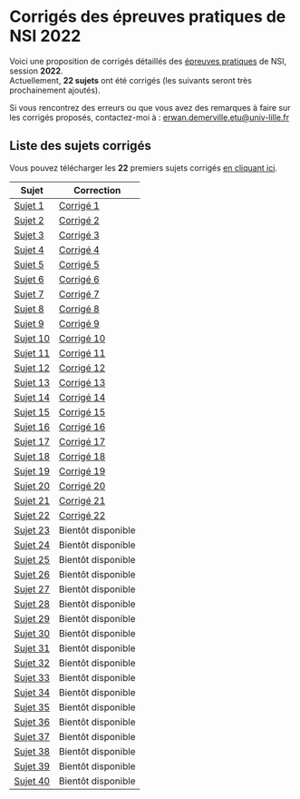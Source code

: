 # Corrigés des épreuves pratiques de NSI 2022
Voici une proposition de corrigés détaillés des [épreuves pratiques](https://eduscol.education.fr/2661/banque-des-epreuves-pratiques-de-specialite-nsi) de NSI, session **2022**.<br />
Actuellement, **22 sujets** ont été corrigés (les suivants seront très prochainement ajoutés).

Si vous rencontrez des erreurs ou que vous avez des remarques à faire sur les corrigés proposés, contactez-moi à :
erwan.demerville.etu@univ-lille.fr

## Liste des sujets corrigés

Vous pouvez télécharger les **22** premiers sujets corrigés [en cliquant ici](sujets1-22.zip).

| Sujet                             | Correction                         |
| --------------------------------- | ---------------------------------- |
| [Sujet 1](sujet1/22-NSI-01.pdf)   | [Corrigé 1](sujet1/22-NSI-01.py)   |
| [Sujet 2](sujet2/22-NSI-02.pdf)   | [Corrigé 2](sujet2/22-NSI-02.py)   |
| [Sujet 3](sujet3/22-NSI-03.pdf)   | [Corrigé 3](sujet3/22-NSI-03.py)   |
| [Sujet 4](sujet4/22-NSI-04.pdf)   | [Corrigé 4](sujet4/22-NSI-04.py)   |
| [Sujet 5](sujet5/22-NSI-05.pdf)   | [Corrigé 5](sujet5/22-NSI-05.py)   |
| [Sujet 6](sujet6/22-NSI-06.pdf)   | [Corrigé 6](sujet6/22-NSI-06.py)   |
| [Sujet 7](sujet7/22-NSI-07.pdf)   | [Corrigé 7](sujet7/22-NSI-07.py)   |
| [Sujet 8](sujet8/22-NSI-08.pdf)   | [Corrigé 8](sujet8/22-NSI-08.py)   |
| [Sujet 9](sujet9/22-NSI-09.pdf)   | [Corrigé 9](sujet9/22-NSI-09.py)   |
| [Sujet 10](sujet10/22-NSI-10.pdf) | [Corrigé 10](sujet10/22-NSI-10.py) |
| [Sujet 11](sujet11/22-NSI-11.pdf) | [Corrigé 11](sujet11/22-NSI-11.py) |
| [Sujet 12](sujet12/22-NSI-12.pdf) | [Corrigé 12](sujet12/22-NSI-12.py) |
| [Sujet 13](sujet13/22-NSI-13.pdf) | [Corrigé 13](sujet13/22-NSI-13.py) |
| [Sujet 14](sujet14/22-NSI-14.pdf) | [Corrigé 14](sujet14/22-NSI-14.py) |
| [Sujet 15](sujet15/22-NSI-15.pdf) | [Corrigé 15](sujet15/22-NSI-15.py) |
| [Sujet 16](sujet16/22-NSI-16.pdf) | [Corrigé 16](sujet16/22-NSI-16.py) |
| [Sujet 17](sujet17/22-NSI-17.pdf) | [Corrigé 17](sujet17/22-NSI-17.py) |
| [Sujet 18](sujet18/22-NSI-18.pdf) | [Corrigé 18](sujet18/22-NSI-18.py) |
| [Sujet 19](sujet19/22-NSI-19.pdf) | [Corrigé 19](sujet19/22-NSI-19.py) |
| [Sujet 20](sujet20/22-NSI-20.pdf) | [Corrigé 20](sujet20/22-NSI-20.py) |
| [Sujet 21](sujet21/22-NSI-21.pdf) | [Corrigé 21](sujet21/22-NSI-21.py) |
| [Sujet 22](sujet22/22-NSI-22.pdf) | [Corrigé 22](sujet22/22-NSI-22.py) |
| [Sujet 23](sujet23/22-NSI-23.pdf) | Bientôt disponible                 |
| [Sujet 24](sujet24/22-NSI-24.pdf) | Bientôt disponible                 |
| [Sujet 25](sujet25/22-NSI-25.pdf) | Bientôt disponible                 |
| [Sujet 26](sujet26/22-NSI-26.pdf) | Bientôt disponible                 |
| [Sujet 27](sujet27/22-NSI-27.pdf) | Bientôt disponible                 |
| [Sujet 28](sujet28/22-NSI-28.pdf) | Bientôt disponible                 |
| [Sujet 29](sujet29/22-NSI-29.pdf) | Bientôt disponible                 |
| [Sujet 30](sujet30/22-NSI-30.pdf) | Bientôt disponible                 |
| [Sujet 31](sujet31/22-NSI-31.pdf) | Bientôt disponible                 |
| [Sujet 32](sujet32/22-NSI-32.pdf) | Bientôt disponible                 |
| [Sujet 33](sujet33/22-NSI-33.pdf) | Bientôt disponible                 |
| [Sujet 34](sujet34/22-NSI-34.pdf) | Bientôt disponible                 |
| [Sujet 35](sujet35/22-NSI-35.pdf) | Bientôt disponible                 |
| [Sujet 36](sujet36/22-NSI-36.pdf) | Bientôt disponible                 |
| [Sujet 37](sujet37/22-NSI-37.pdf) | Bientôt disponible                 |
| [Sujet 38](sujet38/22-NSI-38.pdf) | Bientôt disponible                 |
| [Sujet 39](sujet39/22-NSI-39.pdf) | Bientôt disponible                 |
| [Sujet 40](sujet40/22-NSI-40.pdf) | Bientôt disponible                 |

